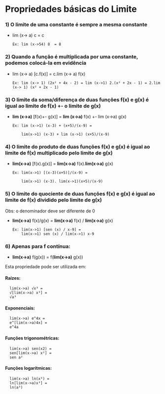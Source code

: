 # Propriedades básicas do Limite

### 1) O limite de uma constante é sempre a mesma constante 

- lim (x-> a) c  = c 

      Ex: lim (x->54) 8  = 8 
   
### 2) Quando a função é multiplicada por uma constante, podemos colocá-la em evidência

- lim (x-> a) [c.f(x)] = c.lim (x-> a) f(x)

      Ex: lim (x-> 1) (2x² + 4x - 2) = lim (x->1) 2.(x² + 2x - 1) = 2.lim (x-> 1) (x² + 2x - 1)

### 3) O limite da soma/diferença de duas funções f(x) e g(x) é igual ao limite de f(x) +- o limite de g(x) 

- **lim (x->a)** [f(x)+- g(x)] = **lim (x->a)** f(x) +- lim (x->a) g(x) 

      Ex: lim (x->1) (x-3) + (x+5)/(x-9) =

          lim(x->1) (x-3) + lim (x->1) (x+5)/(x-9) 

### 4) O limite do produto de duas funções f(x) e g(x) é igual ao limite de f(x) multiplicado pelo limite de g(x)

- **lim(x->a)** [f(x).g(x)] = **lim(x->a)** f(x).**lim(x->a)** g(x)

      Ex: lim(x->1) [(x-3)(x+5)]/(x-9) = 

          lim(x->1) (x-3). lim(x->1)(x+5)/(x-9)

### 5) O limite do quociente de duas funções f(x) e g(x) é igual ao limite de f(x) dividido pelo limite de g(x)
Obs: o denominador deve ser diferente de 0

- **lim(x->a)** f(x)/g(x) = **lim(x->a)** f(x) / **lim(x->a)** g(x) 

      Ex: lim(x->1) [sen (x) / x-9] = 
          lim(x->1) sen (x) / lim(x->1) x-9

### 6) Apenas para f contínua:

- **lim(x->a)** f(g(x)) = f(**lim(x->a)** g(x))

Esta propriedade pode ser utilizada em: 

#### Raízes: 

      lim(x->a) √x³ = 
      √[lim(x->a) x³] = 
      √a³

#### Exponenciais: 

      lim(x->a) e^4x = 
      e^[lim(x->a)4x] = 
      e^4a

#### Funções trigonométricas: 

      lim(x->a) sen(x2) = 
      sen[lim(x->a) x²] = 
      sen a²

#### Funções logarítmicas: 

      lim(x->a) ln(x³) = 
      ln[lim(x->a)x³] = 
      ln(a³)
